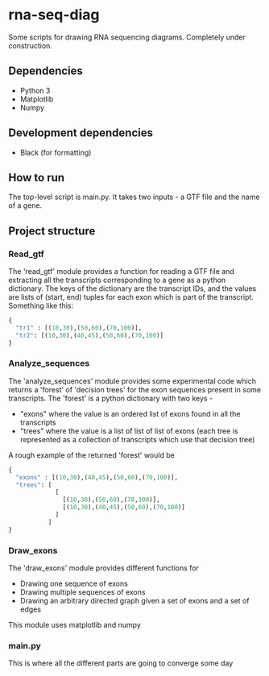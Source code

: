 # rna-seq-diag

Some scripts for drawing RNA sequencing diagrams. Completely under construction.

## Dependencies

* Python 3
* Matplotlib
* Numpy

## Development dependencies

* Black (for formatting)

## How to run

The top-level script is main.py. It takes two inputs - a GTF file and the name of a gene.

## Project structure

### Read_gtf

The 'read_gtf' module provides a function for reading a GTF file and extracting
all the transcripts corresponding to a gene as a python dictionary. The keys of the dictionary
are the transcript IDs, and the values are lists of (start, end) tuples for each exon which
is part of the transcript. Something like this:

```python
{
  "tr1" : [(10,30),(50,60),(70,100)],
  "tr2": [(10,30),(40,45),(50,60),(70,100)]
}
```

### Analyze_sequences

The 'analyze_sequences' module provides some experimental code which returns a 'forest'
of 'decision trees' for the exon sequences present in some transcripts. The 'forest'
is a python dictionary with two keys -

* "exons" where the value is an ordered list of exons found in all the transcripts
* "trees" where the value is a list of list of list of exons (each tree is represented as a
collection of transcripts which use that decision tree)

A rough example of the returned 'forest' would be

```python
{
  "exons" : [(10,30),(40,45),(50,60),(70,100)],
  "trees": [
             [
               [(10,30),(50,60),(70,100)],
               [(10,30),(40,45),(50,60),(70,100)]
             ]
           ]
}
```

### Draw_exons

The 'draw_exons' module provides different functions for

* Drawing one sequence of exons
* Drawing multiple sequences of exons
* Drawing an arbitrary directed graph given a set of exons and a set of edges

This module uses matplotlib and numpy

### main.py

This is where all the different parts are going to converge some day
